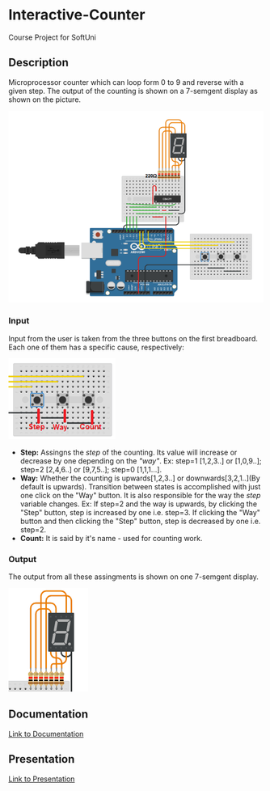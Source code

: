 # Interactive-Counter
Course Project for SoftUni

<h2>Description</h2>
Microprocessor counter which can loop form 0 to 9 and reverse with a given step.
The output of the counting is shown on a 7-semgent display as shown on the picture.

![simulation_circuit](https://github.com/IvoKara/Interactive-Counter/blob/master/Images/Interactive-Counter-sim.png)

<h3>Input</h3>
Input from the user is taken from the three buttons on the first breadboard. Each one of them has a specific cause, respectively:

![buttons](https://github.com/IvoKara/Interactive-Counter/blob/master/Images/push-buttons.png)

<ul>
  <li>
    <strong>Step:</strong> Assingns the <i>step</i> of the counting. 
    Its value will increase or decrease by one depending on the <i>"way"</i>.
    Ex: step=1 [1,2,3..] or [1,0,9..]; step=2 [2,4,6..] or [9,7,5..]; step=0 [1,1,1...].
  </li>
  
  <li>
    <strong>Way:</strong> Whether the counting is upwards[1,2,3..] or downwards[3,2,1..](By default is upwards). 
    Transition between states is accomplished with just one click on the "Way" button. 
    It is also responsible for the way the <i>step</i> variable changes. Ex: If step=2 and the way is upwards, by clicking the "Step" button, step is increased by one i.e. step=3. If clicking the "Way" button and then clicking the "Step" button, step is decreased by one i.e. step=2.
  </li>
  
  <li>
    <strong>Count:</strong> It is said by it's name - used for counting work.
  </li> 
</ul>

<h3>Output</h3>
The output from all these assingments is shown on one 7-semgent display.

![display](https://github.com/IvoKara/Interactive-Counter/blob/master/Images/7-segment-display.png)

<h2>Documentation</h2>
<a href="https://docs.google.com/document/d/1Xd61YoWmc-IO0wkxd9mXbEUEnZ0egaCDtpiLZrPKBwY/edit?usp=sharing">Link to Documentation</a>
  
<h2>Presentation</h2>
<a href="https://docs.google.com/presentation/d/191El5Iqz2qBWHmz-MoNmxTex7X6sw9fov2Dep8t07Gc/edit?usp=sharing">Link to Presentation</a>
